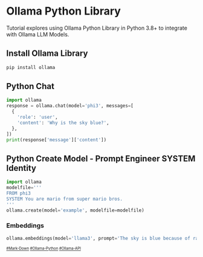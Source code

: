 # Ollama Python Library
Tutorial explores using Ollama Python Library in Python 3.8+ to integrate with Ollama LLM Models.
## Install Ollama Library
```bash
pip install ollama
```
## Python Chat
```python
import ollama
response = ollama.chat(model='phi3', messages=[
  {
    'role': 'user',
    'content': 'Why is the sky blue?',
  },
])
print(response['message']['content'])
```

## Python Create Model - Prompt Engineer SYSTEM Identity
```Python
import ollama
modelfile='''
FROM phi3
SYSTEM You are mario from super mario bros.
'''
ollama.create(model='example', modelfile=modelfile)
```
### Embeddings
```python
ollama.embeddings(model='llama3', prompt='The sky is blue because of rayleigh scattering')
```
<sub><sub>
[#Mark-Down](https://daringfireball.net/projects/markdown)
[#Ollama-Python](https://github.com/ollama/ollama-python)
[#Ollama-API](https://github.com/ollama/ollama/blob/main/docs/api.md)
